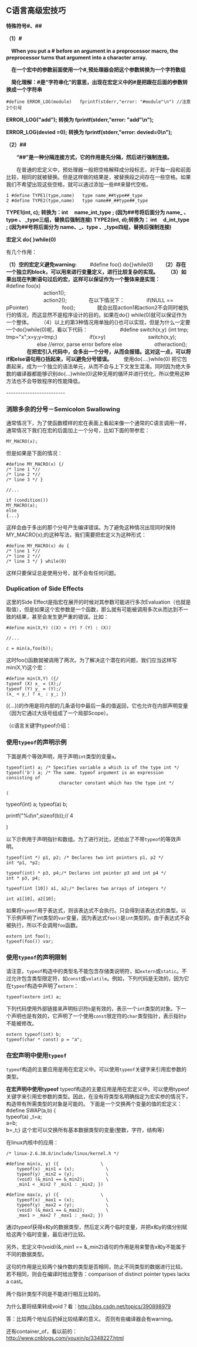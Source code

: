 ## C语言高级宏技巧

**特殊符号#、##**

**（1）#**

　**When you put a # before an argument in a preprocessor macro, the preprocessor turns that argument into a character array.**

　**在一个宏中的参数前面使用一个#,预处理器会把这个参数转换为一个字符数组**　

　**简化理解：#是“字符串化”的意思，出现在宏定义中的#是把跟在后面的参数转换成一个字符串**

```
#define ERROR_LOG(module)   fprintf(stderr,"error: "#module"\n") //注意2个引号
```

**ERROR_LOG("add"); 转换为 fprintf(stderr,"error: "add"\n");**

**ERROR_LOG(devied =0); 转换为 fprintf(stderr,"error: devied=0\n");**

**（2）##**

　　**“##”是一种分隔连接方式，它的作用是先分隔，然后进行强制连接。**

　　在普通的宏定义中，预处理器一般把空格解释成分段标志，对于每一段和前面比较，相同的就被替换。但是这样做的结果是，被替换段之间存在一些空格。如果我们不希望出现这些空格，就可以通过添加一些##来替代空格。

```
1 #define TYPE1(type,name)   type name_##type##_type
2 #define TYPE2(type,name)   type name##_##type##_type
```

**TYPE1(int, c); 转换为：int 　name_int_type ; (因为##号将后面分为 name_ 、type 、 _type三组，替换后强制连接)**
**TYPE2(int, d);转换为： int 　d_int_type ; (因为##号将后面分为 name、_、type 、_type四组，替换后强制连接)**



**宏定义 do{ }while(0)**

有几个作用：

**（1）空的宏定义避免warning:**
　　 #define foo() do{}while(0)
　　**（2）存在一个独立的block，可以用来进行变量定义，进行比较复杂的实现。**
　　**（3）如果出现在判断语句过后的宏，这样可以保证作为一个整体来是实现：**
　　　　 #define foo(x) \
　　　　　　　 action1(); \
　　　　　　 　action2();
　　　　在以下情况下：
　　　　if(NULL == pPointer)
　　　　　　 foo();
　　　　就会出现action1和action2不会同时被执行的情况，而这显然不是程序设计的目的。如果在do{} while(0)就可以保证作为一个整体。
　　（4）以上的第3种情况用单独的{}也可以实现，但是为什么一定要一个do{}while(0)呢，看以下代码：
　　　　　　#define switch(x,y) {int tmp; tmp="x";x=y;y=tmp;}
　　　　　　if(x>y)
　　　　　　　　switch(x,y);
　　　　　　else //error, parse error before else
　　　　　　otheraction();
　　　　**在把宏引入代码中，会多出一个分号，从而会报错。这对这一点，可以将if和else语句用{}括起来，可以避免分号错误。**
　　使用do{….}while(0) 把它包裹起来，成为一个独立的语法单元，从而不会与上下文发生混淆。同时因为绝大多数的编译器都能够识别do{…}while(0)这种无用的循环并进行优化，所以使用这种方法也不会导致程序的性能降低。

\-------------------------

### 消除多余的分号－Semicolon Swallowing

通常情况下，为了使函数模样的宏在表面上看起来像一个通常的C语言调用一样，通常情况下我们在宏的后面加上一个分号，比如下面的带参宏：

```
MY_MACRO(x);
```

但是如果是下面的情况：

```
#define MY_MACRO(x) {/
/* line 1 *//
/* line 2 *//
/* line 3 */ }

//...

if (condition())
MY_MACRO(a);
else
{...}
```

这样会由于多出的那个分号产生编译错误。为了避免这种情况出现同时保持MY_MACRO(x);的这种写法，我们需要把宏定义为这种形式：

```
#define MY_MACRO(x) do {
/* line 1 *//
/* line 2 *//
/* line 3 */ } while(0)
```

这样只要保证总是使用分号，就不会有任何问题。

### Duplication of Side Effects

这里的Side Effect是指宏在展开的时候对其参数可能进行多次Evaluation（也就是取值），但是如果这个宏参数是一个函数，那么就有可能被调用多次从而达到不一致的结果，甚至会发生更严重的错误。比如：

```
#define min(X,Y) ((X) > (Y) ? (Y) : (X))

//...

c = min(a,foo(b));
```

这时foo()函数就被调用了两次。为了解决这个潜在的问题，我们应当这样写min(X,Y)这个宏：

```
#define min(X,Y) ({/
typeof (X) x_ = (X);/
typeof (Y) y_ = (Y);/
(x_ < y_) ? x_ : y_; })
```

({...})的作用是将内部的几条语句中最后一条的值返回，它也允许在内部声明变量（因为它通过大括号组成了一个局部Scope）。

（c语言关键字typeof介绍：

### 使用`typeof`的声明示例

下面是两个等效声明，用于声明`int`类型的变量`a`。

```
typeof(int) a; /* Specifies variable a which is of the type int */ 
typeof('b') a; /* The same. typeof argument is an expression consisting of 
                    character constant which has the type int */

(
```

typeof(int) a;
typeof(a) b;

printf("%d\n",sizeof(b));// 4

)

以下示例用于声明指针和数组。为了进行对比，还给出了不带`typeof`的等效声明。

```
typeof(int *) p1, p2; /* Declares two int pointers p1, p2 */
int *p1, *p2;

typeof(int) * p3, p4;/* Declares int pointer p3 and int p4 */
int * p3, p4;

typeof(int [10]) a1, a2;/* Declares two arrays of integers */

int a1[10], a2[10];
```

如果将`typeof`用于表达式，则该表达式不会执行。只会得到该表达式的类型。以下示例声明了int类型的`var`变量，因为表达式`foo()`是`int`类型的。由于表达式不会被执行，所以不会调用`foo`函数。

```
extern int foo();
typeof(foo()) var;
```

### 使用`typeof`的声明限制

请注意，`typeof`构造中的类型名不能包含存储类说明符，如`extern`或`static`。不过允许包含类型限定符，如`const`或`volatile`。例如，下列代码是无效的，因为它在`typeof`构造中声明了`extern`：

```
typeof(extern int) a;
```

下列代码使用外部链接来声明标识符`b`是有效的，表示一个`int`类型的对象。下一个声明也是有效的，它声明了一个使用`const`限定符的`char`类型指针，表示指针`p`不能被修改。

```
extern typeof(int) b;
typeof(char * const) p = "a";
```

### 在宏声明中使用`typeof`

`typeof`构造的主要应用是用在宏定义中。可以使用`typeof`关键字来引用宏参数的类型。


**在宏声明中使用typeof**
typeof构造的主要应用是用在宏定义中。可以使用typeof关键字来引用宏参数的类型。因此，在没有将类型名明确指定为宏实参的情况下，构造带有所需类型的对象是可能的。
下面是一个交换两个变量的值的宏定义：
\#define SWAP(a,b) {\
typeof(a) _t=a;\
a=b;\
b=_t;}
这个宏可以交换所有基本数据类型的变量(整数，字符，结构等）

在linux内核中的应用：



```
/* linux-2.6.38.8/include/linux/kernel.h */

#define min(x, y) ({                \
    typeof(x) _min1 = (x);            \
    typeof(y) _min2 = (y);            \
    (void) (&_min1 == &_min2);        \
    _min1 < _min2 ? _min1 : _min2; })

#define max(x, y) ({                \
    typeof(x) _max1 = (x);            \
    typeof(y) _max2 = (y);            \
    (void) (&_max1 == &_max2);        \
    _max1 > _max2 ? _max1 : _max2; })
```



通过typeof获得x和y的数据类型，然后定义两个临时变量，并把x和y的值分别赋给这两个临时变量，最后进行比较。

另外，宏定义中(void)(&_min1 == &_min2)语句的作用是用来警告x和y不能属于不同的数据类型。

这句的作用是比较两个操作数的类型是否相同，防止不同类型的数据进行比较。
若不相同，则会在编译时给出警告：comparison of distinct pointer types lacks a cast。

两个指针类型不同是不能进行相互比较的。

为什么要将结果转成void？看：<http://bbs.csdn.net/topics/390898979>

答：比较两个地址后扔掉比较结果的意义。 否则有些编译器会有warning。

还有container_of，看以前的：<http://www.cnblogs.com/youxin/p/3348227.html>